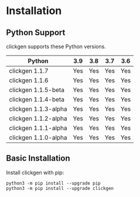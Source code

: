 # Installation

## Python Support

clickgen supports these Python versions.

| **Python**           | **3.9** | **3.8** | **3.7** | **3.6** |
| -------------------- | ------- | ------- | ------- | ------- |
| clickgen 1.1.7       | Yes     | Yes     | Yes     | Yes     |
| clickgen 1.1.6       | Yes     | Yes     | Yes     | Yes     |
| clickgen 1.1.5-beta  | Yes     | Yes     | Yes     | Yes     |
| clickgen 1.1.4-beta  | Yes     | Yes     | Yes     | Yes     |
| clickgen 1.1.3-alpha | Yes     | Yes     | Yes     | Yes     |
| clickgen 1.1.2-alpha | Yes     | Yes     | Yes     | Yes     |
| clickgen 1.1.1-alpha | Yes     | Yes     | Yes     | Yes     |
| clickgen 1.1.0-alpha | Yes     | Yes     | Yes     | Yes     |

## Basic Installation

Install clickgen with pip:

```
python3 -m pip install --upgrade pip
python3 -m pip install --upgrade clickgen
```
